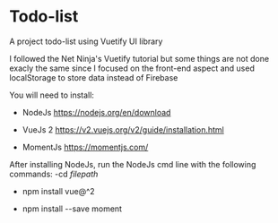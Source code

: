 # Todo-list
 A project todo-list using Vuetify UI library

I followed the Net Ninja's Vuetify tutorial but some things are not done exacly the same since I focused on the front-end aspect and used localStorage to store data instead of Firebase

You will need to install:

- NodeJs https://nodejs.org/en/download

- VueJs 2 https://v2.vuejs.org/v2/guide/installation.html  

- MomentJs https://momentjs.com/

After installing NodeJs, run the NodeJs cmd line with the following commands:
-cd *filepath*

-  npm install vue@^2

-  npm install --save moment





  
